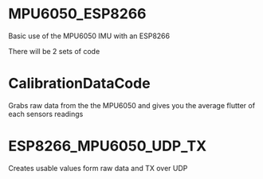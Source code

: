 # MPU6050_ESP8266
Basic use of the MPU6050 IMU with an ESP8266

There will be 2 sets of code

# CalibrationDataCode
Grabs raw data from the the MPU6050 and gives you the average flutter of each sensors readings

# ESP8266_MPU6050_UDP_TX
Creates usable values form raw data and TX over UDP
